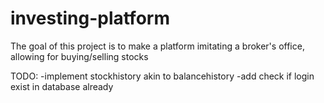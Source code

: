 # investing-platform
The goal of this project is to make a platform imitating a broker's office, allowing for buying/selling stocks


TODO:
-implement stockhistory akin to balancehistory
-add check if login exist in database already
